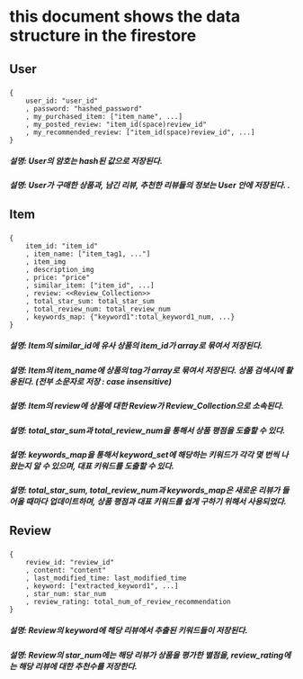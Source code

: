 # this document shows the data structure in the firestore

## **User**

### 
    {
        user_id: "user_id"
        , password: "hashed_password"
        , my_purchased_item: ["item_name", ...]
        , my_posted_review: "item_id(space)review_id"
        , my_recommended_review: ["item_id(space)review_id", ...]
    }
##### 설명: User의 암호는 hash된 값으로 저장된다. 
##### 설명: User가 구매한 상품과, 남긴 리뷰, 추천한 리뷰들의 정보는 User 안에 저장된다. . 


## **Item**

### 
    {
        item_id: "item_id"
        , item_name: ["item_tag1, ..."]
        , item_img
        , description_img
        , price: "price"
        , similar_item: ["item_id", ...]
        , review: <<Review_Collection>>
        , total_star_sum: total_star_sum
        , total_review_num: total_review_num
        , keywords_map: {"keyword1":total_keyword1_num, ...}
    }
##### 설명: Item의 similar_id에 유사 상품의 item_id가 array로 묶여서 저장된다. 
##### 설명: Item의 item_name에 상품의 tag가 array로 묶여서 저장된다. 상품 검색시에 활용된다. (전부 소문자로 저장 : case insensitive) 
##### 설명: Item의 review에 상품에 대한 Review가 Review_Collection으로 소속된다.
##### 설명: total_star_sum과 total_review_num을 통해서 상품 평점을 도출할 수 있다.
##### 설명: keywords_map을 통해서 keyword_set에 해당하는 키워드가 각각 몇 번씩 나왔는지 알 수 있으며, 대표 키워드를 도출할 수 있다.
##### 설명: total_star_sum, total_review_num과 keywords_map은 새로운 리뷰가 들어올 때마다 업데이트하며, 상품 평점과 대표 키워드를 쉽게 구하기 위해서 사용되었다.

## **Review**

### 
    {
        review_id: "review_id"
        , content: "content"
        , last_modified_time: last_modified_time
        , keyword: ["extracted_keyword1", ...]
        , star_num: star_num 
        , review_rating: total_num_of_review_recommendation
    }
##### 설명: Review의 keyword에 해당 리뷰에서 추출된 키워드들이 저장된다. 
##### 설명: Review의 star_num에는 해당 리뷰가 상품을 평가한 별점을, review_rating에는 해당 리뷰에 대한 추천수를 저장한다.

